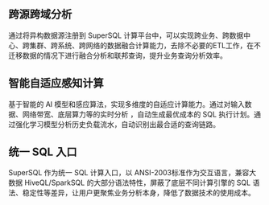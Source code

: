 ## 跨源跨域分析
通过将异构数据源注册到 SuperSQL 计算平台中，可以实现跨业务、跨数据中心、跨集群、跨系统、跨网络的数据融合计算能力，去除不必要的ETL工作，在不迁移数据的情况下进行融合分析和联邦查询，提升业务查询分析效率。

## 智能自适应感知计算
基于智能的 AI 模型和感应算法，实现多维度的自适应计算能力。通过对输入数据、网络带宽、底层算力等的实时分析 ，自动生成最优成本的 SQL 执行计划。通过强化学习模型分析历史负载流水，自动识别出最合适的查询链路。

## 统一 SQL 入口
SuperSQL 作为统一 SQL 计算入口，以 ANSI-2003标准作为交互语言，兼容大数据 HiveQL/SparkSQL 的大部分语法特性，屏蔽了底层不同计算引擎的 SQL 语法、稳定性等差异，让用户更聚焦业务分析本身，降低了数据技术的使用成本。
